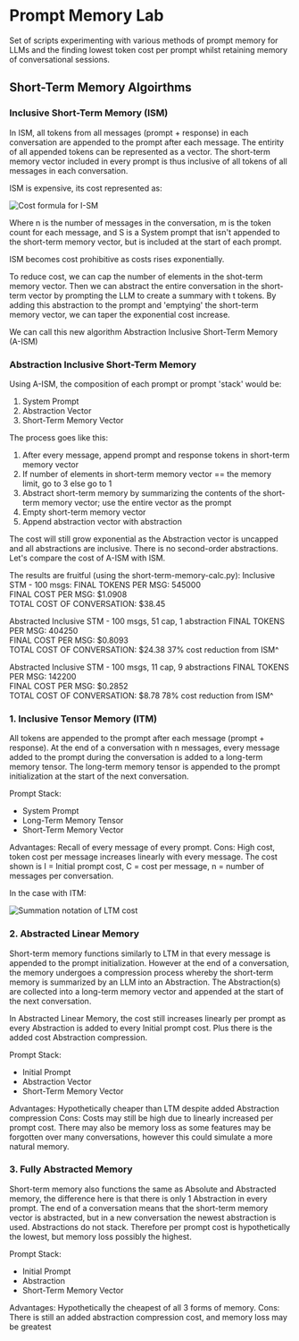 # Prompt Memory Lab
Set of scripts experimenting with various methods of prompt memory for LLMs and the finding lowest token cost per prompt whilst retaining memory of conversational sessions.

## Short-Term Memory Algoirthms

### Inclusive Short-Term Memory (ISM)

In ISM, all tokens from all messages (prompt + response) in each conversation are appended to the prompt after each message. The entirity of all appended tokens can be represented as a vector. The short-term memory vector included in every prompt is thus inclusive of all tokens of all messages in each conversation.

ISM is expensive, its cost represented as:

![Cost formula for I-SM](https://user-images.githubusercontent.com/123819841/227754883-f471ba01-6947-4db4-9306-45631fc7ac12.png)

Where n is the number of messages in the conversation, m is the token count for each message, and S is a System prompt that isn't appended to the short-term memory vector, but is included at the start of each prompt.

ISM becomes cost prohibitive as costs rises exponentially.

To reduce cost, we can cap the number of elements in the shot-term memory vector. Then we can abstract the entire conversation in the short-term vector by prompting the LLM to create a summary with t tokens. By adding this abstraction to the prompt and 'emptying' the short-term memory vector, we can taper the exponential cost increase.

We can call this new algorithm Abstraction Inclusive Short-Term Memory (A-ISM)

### Abstraction Inclusive Short-Term Memory

Using A-ISM, the composition of each prompt or prompt 'stack' would be:
1. System Prompt
2. Abstraction Vector
3. Short-Term Memory Vector

The process goes like this:
1. After every message, append prompt and response tokens in short-term memory vector
2. If number of elements in short-term memory vector == the memory limit, go to 3 else go to 1
3. Abstract short-term memory by summarizing the contents of the short-term memory vector; use the entire vector as the prompt
4. Empty short-term memory vector
5. Append abstraction vector with abstraction

The cost will still grow exponential as the Abstraction vector is uncapped and all abstractions are inclusive. There is no second-order abstractions. Let's compare the cost of A-ISM with ISM.

The results are fruitful (using the short-term-memory-calc.py):
Inclusive STM - 100 msgs:
FINAL TOKENS PER MSG: 545000          
FINAL COST PER MSG: $1.0908          
TOTAL COST OF CONVERSATION: $38.45

Abstracted Inclusive STM - 100 msgs, 51 cap, 1 abstraction
FINAL TOKENS PER MSG: 404250          
FINAL COST PER MSG: $0.8093          
TOTAL COST OF CONVERSATION: $24.38
37% cost reduction from ISM^

Abstracted Inclusive STM - 100 msgs, 11 cap, 9 abstractions
FINAL TOKENS PER MSG: 142200          
FINAL COST PER MSG: $0.2852          
TOTAL COST OF CONVERSATION: $8.78
78% cost reduction from ISM^


### 1. Inclusive Tensor Memory (ITM)

All tokens are appended to the prompt after each message (prompt + response). At the end of a conversation with n messages, every message added to the prompt  during the conversation is added to a long-term memory tensor. The long-term memory tensor is appended to the prompt initialization at the start of the next conversation.

Prompt Stack:
- System Prompt
- Long-Term Memory Tensor
- Short-Term Memory Vector

Advantages: Recall of every message of every prompt.
Cons: High cost, token cost per message increases linearly with every message. The cost shown is I = Initial prompt cost, C = cost per message, n = number of messages per conversation.

In the case with ITM:

![Summation notation of LTM cost](https://user-images.githubusercontent.com/123819841/227696954-fb40a2e2-c67b-4825-859d-6858911625fd.png)



### 2. Abstracted Linear Memory

Short-term memory functions similarly to LTM in that every message is appended to the prompt initialization. However at the end of a conversation, the memory undergoes a compression process whereby the short-term memory is summarized by an LLM into an Abstraction. The Abstraction(s) are collected into a long-term memory vector and appended at the start of the next conversation.

In Abstracted Linear Memory, the cost still increases linearly per prompt as every Abstraction is added to every Initial prompt cost. Plus there is the added cost Abstraction compression.

Prompt Stack:
- Initial Prompt
- Abstraction Vector
- Short-Term Memory Vector

Advantages: Hypothetically cheaper than LTM despite added Abstraction compression
Cons: Costs may still be high due to linearly increased per prompt cost. There may also be memory loss as some features may be forgotten over many conversations, however this could simulate a more natural memory.



### 3. Fully Abstracted Memory

Short-term memory also functions the same as Absolute and Abstracted memory, the difference here is that there is only 1 Abstraction in every prompt. The end of a conversation means that the short-term memory vector is abstracted, but in a new conversation the newest abstraction is used. Abstractions do not stack. Therefore per prompt cost is hypothetically the lowest, but memory loss possibly the highest.

Prompt Stack:
- Initial Prompt
- Abstraction
- Short-Term Memory Vector

Advantages: Hypothetically the cheapest of all 3 forms of memory. 
Cons: There is still an added abstraction compression cost, and memory loss may be greatest
